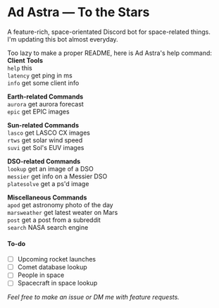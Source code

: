 # Ad Astra — To the Stars

A feature-rich, space-orientated Discord bot for space-related things. \
I'm updating this bot almost everyday.

Too lazy to make a proper README, here is Ad Astra's help command:
**Client Tools** \
 `help`    this \
 `latency` get ping in ms \
 `info`    get some client info

**Earth-related Commands** \
 `aurora`  get aurora forecast \
 `epic`    get EPIC images

**Sun-related Commands** \
 `lasco`   get LASCO CX images \
 `rtws`    get solar wind speed \
 `suvi`    get Sol's EUV images
 
**DSO-related Commands** \
 `lookup`  get an image of a DSO \
 `messier` get info on a Messier DSO \
 `platesolve` get a ps'd image

**Miscellaneous Commands** \
 `apod`    get astronomy photo of the day \
 `marsweather` get latest weater on Mars \
 `post`    get a post from a subreddit \
 `search`  NASA search engine


#### To-do
- [ ] Upcoming rocket launches
- [ ] Comet database lookup
- [ ] People in space
- [ ] Spacecraft in space lookup

*Feel free to make an issue or DM me with feature requests.*